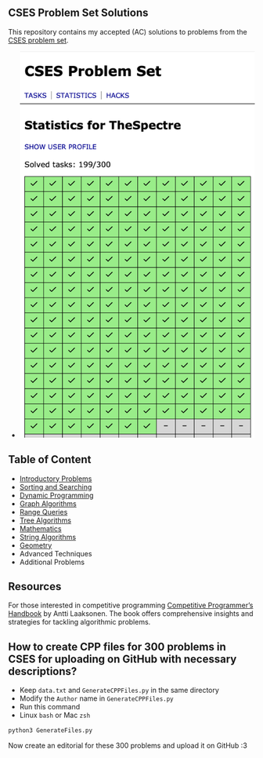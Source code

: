 ## CSES Problem Set Solutions

This repository contains my accepted (AC) solutions to problems from the [CSES problem set](https://cses.fi/problemset/).
- ![CSES_Submissions](https://raw.githubusercontent.com/ignite312/CSES-Solutions/main/CSES_Submissions.png)
## Table of Content
- [Introductory Problems](https://github.com/ignite312/CSES-Solutions/tree/main/Introductory%20Problems)
- [Sorting and Searching](https://github.com/ignite312/CSES-Solutions/tree/main/Sorting%20and%20Searching)
- [Dynamic Programming](https://github.com/ignite312/CSES-Solutions/tree/main/Dynamic%20Programming)
- [Graph Algorithms](https://github.com/ignite312/CSES-Solutions/tree/main/Graph%20Algorithms)
- [Range Queries](https://github.com/ignite312/CSES-Solutions/tree/main/Range%20Queries)
- [Tree Algorithms](https://github.com/ignite312/CSES-Solutions/tree/main/Tree%20Algorithms)
- [Mathematics](https://github.com/ignite312/CSES-Solutions/tree/main/Mathematics)
- [String Algorithms](https://github.com/ignite312/CSES-Solutions/tree/main/String%20Algorithms)
- [Geometry](https://github.com/ignite312/CSES-Solutions/tree/main/Geometry)
- Advanced Techniques
- Additional Problems
## Resources

For those interested in competitive programming [Competitive Programmer’s Handbook](https://cses.fi/book/book.pdf) by Antti Laaksonen. The book offers comprehensive insights and strategies for tackling algorithmic problems.


## How to create CPP files for 300 problems in CSES for uploading on GitHub with necessary descriptions?
- Keep ``data.txt`` and ``GenerateCPPFiles.py`` in the same directory
- Modify the ``Author`` name in ``GenerateCPPFiles.py``
- Run this command
- Linux ``bash`` or Mac ``zsh``
 ```bash
 python3 GenerateFiles.py
 ```
Now create an editorial for these 300 problems and upload it on GitHub :3